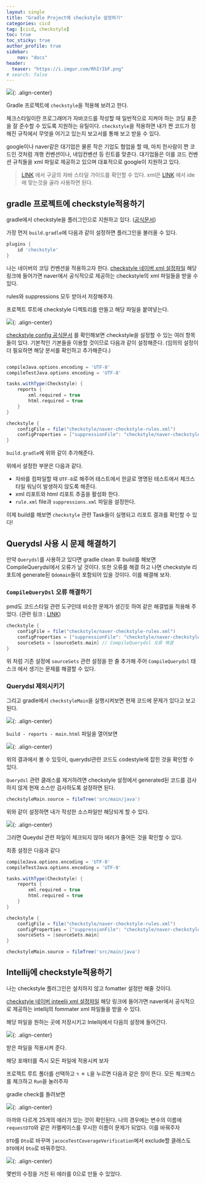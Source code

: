 ```yaml
---
layout: single
title: "Gradle Project에 checkstyle 설정하기"
categories: cicd
tag: [cicd, checkstyle]
toc: true
toc_sticky: true
author_profile: true
sidebar:
    nav: "docs"
header:
  teaser: "https://i.imgur.com/RhIrIbF.png"
# search: false
---
```


![](https://i.imgur.com/RhIrIbF.png){: .align-center}

Gradle 프로젝트에 `checkstyle`을 적용해 보려고 한다.

체크스타일이란 프로그래머가 자바코드를 작성할 때 일반적으로 지켜야 하는 코딩 표준을 잘 준수할 수 있도록 지원하는 유틸이다. `checkstyle`을 적용하면 내가 짠 코드가 정해진 규칙에서 무엇을 어기고 있는지 보고서를 통해 보고 받을 수 있다.

google이나 naver같은 대기업은 물론 작은 기업도 협업을 할 때, 마치 한사람이 짠 코드인 것처럼 개행 컨벤션이나, 네임컨벤션 등 린트를 맞춘다. 대기업들은 이를 코드 컨벤션 규칙들을 xml 파일로 제공하고 있으며 대표적으로 google이 지원하고 있다.

> [LINK](https://google.github.io/styleguide/javaguide.html) 에서 구글의 자바 스타일 가이드를 확인할 수 있다.
> xml은 [LINK](https://github.com/google/styleguide) 에서 ide에 맞는것을 골라 사용하면 된다.

## gradle 프로젝트에 checkstyle적용하기

gradle에서 checkstyle을 플러그인으로 지원하고 있다. ([공식문서](https://docs.gradle.org/current/userguide/checkstyle_plugin.html))

가장 먼저 `build.gradle`에 다음과 같이 설정하면 플러그인을 불러올 수 있다.

```groovy
plugins {
    id 'checkstyle'
}
```

나는 네이버의 코딩 컨벤션을 적용하고자 한다. [checkstyle 네이버 xml 설정파일](https://github.com/naver/hackday-conventions-java/tree/master/rule-config) 해당 링크에 들어가면 naver에서 공식적으로 제공하는 checkstyle의 xml 파일들을 받을 수 있다.

rules와 suppressions 모두 받아서 저장해주자.

프로젝트 루트에 checkstyle 디렉토리를 만들고 해당 파일을 붙여넣는다.

![](../../images/Pasted%20image%2020221110133518.png){: .align-center}

[checkstyle config 공식문서](https://docs.gradle.org/current/dsl/org.gradle.api.plugins.quality.CheckstyleExtension.html) 를 확인해보면 checkstyle을 설정할 수 있는 여러 항목들이 있다. 기본적인 기본들을 이용할 것이므로 다음과 같이 설정해준다. (임의의 설정이 더 필요하면 해당 문서를 확인하고 추가해준다.)

```groovy

compileJava.options.encoding = 'UTF-8'
compileTestJava.options.encoding = 'UTF-8'

tasks.withType(Checkstyle) {
    reports {
        xml.required = true
        html.required = true
    }
}

checkstyle {
    configFile = file("checkstyle/naver-checkstyle-rules.xml")
    configProperties = ["suppressionFile": "checkstyle/naver-checkstyle-suppressions.xml"]
}


```

`build.gradle`에 위와 같이 추가해준다.

위에서 설정한 부분은 다음과 같다.

- 자바를 컴파일할 때 `UTF-8`로 해주어 테스트에서 한글로 명명된 테스트에서 체크스타일 워닝이 발생하지 않도록 해준다.
- xml 리포트와 html 리포트 추출을 활성화 한다.
- `rule.xml` file과  `suppressions.xml` 파일을 설정한다.

이제 build를 해보면 `checkstyle` 관련 Task들이 실행되고 리포트 결과를 확인할 수 있다!

## Querydsl 사용 시 문제 해결하기

만약 `Querydsl`를 사용하고 있다면 gradle clean 후 build를 해보면 CompileQuerydsl에서 오류가 날 것이다. 또한 오류를 해결 하고 나면 checkstyle 리포트에 generate된 `Qdomain`들이 포함되어 있을 것이다. 이를 해결해 보자.

### `CompileQueryDsl` 오류 해결하기

pmd도 코드스타일 관련 도구인데 비슷한 문제가 생긴듯 하여 같은 해결법을 적용해 주었다. (관련 링크 :  [LINK](https://stackoverflow.com/questions/48988083/gradle-compile-querydsljava-failed))

```groovy
checkstyle {
    configFile = file("checkstyle/naver-checkstyle-rules.xml")
    configProperties = ["suppressionFile": "checkstyle/naver-checkstyle-suppressions.xml"]
    sourceSets = [sourceSets.main] // CompileQuerydsl 오류 해결
}
```

위 처럼 기존 설정에 `sourceSets` 관련 설정을 한 줄 추가해 주어 `CompileQuerydsl` 태스크 에서 생기는 문제를 해결할 수 있다.

### Querydsl 제외시키기

그리고 gradle에서 `checkstyleMain`을 실행시켜보면 현재 코드에 문제가 있다고 보고된다.

![](../../images/Pasted%20image%2020221110133654.png){: .align-center}

`build - reports - main.html` 파일을 열어보면

![](../../images/Pasted%20image%2020221110133814.png){: .align-center}

위의 결과에서 볼 수 있듯이, querydsl관련 코드도 codestyle에 잡힌 것을 확인할 수 있다.


`Querydsl` 관련 클래스를 제거하려면 checkstyle 설정에서 generated된 코드를 검사하지 않게 현재 소스만 검사하도록 설정하면 된다.

```groovy
checkstyleMain.source = fileTree('src/main/java')
```

위와 같이 설정하면 내가 작성한 소스파일만 해당되게 할 수 있다.

![](../../images/Pasted%20image%2020221110150823.png){: .align-center}

그러면 Queydsl 관련 파일이 체크되지 않아 에러가 줄어든 것을 확인할 수 있다.

최종 설정은 다음과 같다

```groovy
compileJava.options.encoding = 'UTF-8'
compileTestJava.options.encoding = 'UTF-8'

tasks.withType(Checkstyle) {
    reports {
        xml.required = true
        html.required = true
    }
}

checkstyle {
    configFile = file("checkstyle/naver-checkstyle-rules.xml")
    configProperties = ["suppressionFile": "checkstyle/naver-checkstyle-suppressions.xml"]
    sourceSets = [sourceSets.main]
}

checkstyleMain.source = fileTree('src/main/java')

```


## Intellij에 checkstyle적용하기

나는 checkstyle 플러그인은 설치하지 않고 fomatter 설정만 해줄 것이다.

[checkstyle 네이버 inteelij xml 설정파일](https://github.com/naver/hackday-conventions-java/tree/master/rule-config) 해당 링크에 들어가면 naver에서 공식적으로 제공하는 intellij의 fommater xml 파일들을 받을 수 있다.

해당 파일을 원하는 곳에 저장시키고 Intellij에서 다음의 설정에 들어간다.

![](../../images/Pasted%20image%2020221110154409.png){: .align-center}

받은 파일을 적용시켜 준다.

해당 포매터를 즉시 모든 파일에 적용시켜 보자

프로젝트 루트 폴더를 선택하고 `⌥ ⌘ L`을 누르면 다음과 같은 창이 뜬다. 모든 체크박스를 체크하고 `Run`을 눌러주자

gradle check를 돌려보면


![](../../images/Pasted%20image%2020221110154939.png){: .align-center}

아까와 다르게 25개의 에러가 있는 것이 확인된다. 나의 경우에는 변수의 이름에 `requestDTO`와 같은 카멜케이스를 무시한 이름이 문제가 되었다. 이를 바꿔주자

`DTO`를 `Dto`로 바꾸며 `jacocoTestCoverageVerification`에서 exclude할 클래스도 `DTO`에서 `Dto`로 바꿔주었다.

![](../../images/Pasted%20image%2020221110160237.png){: .align-center}

몇번의 수정을 거친 뒤 에러를 0으로 만들 수 있었다.
